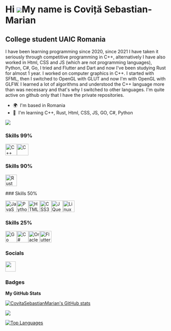 Hi ![](https://user-images.githubusercontent.com/18350557/176309783-0785949b-9127-417c-8b55-ab5a4333674e.gif)My name is Coviță Sebastian-Marian
===============================================================================================================================================

College student 
UAIC Romania
-------

I have been learning programming since 2020, since 2021 I have taken it seriously through competitive programming in C++, alternatively I have also worked in Html, CSS and JS (which are not programming languages), Python, C#, Go, I tried and Flutter and Dart and now I've been studying Rust for almost 1 year. 
I worked on computer graphics in C++. I started with SFML, then I switched to OpenGL with GLUT and now I'm with OpenGL with GLFW. 
I learned a lot of algorithms and understood the C++ language more than was necessary and that's why I switched to other languages.
I'm quite active on github only that I have the private repositories.

* 🌍  I'm based in Romania
* 🧠  I'm learning C++, Rust, Html, CSS, JS, GO, C#, Python

<a href="https://www.github.com/CovitaSebastianMarian" target="_blank" rel="noreferrer"><img
src="https://img.shields.io/github/followers/CovitaSebastianMarian?logo=github&style=for-the-badge&color=ef4444&labelColor=000000" /></a>

### Skills 99%


<p align="left"><a href="https://docs.microsoft.com/en-us/cpp/?view=msvc-170" target="_blank" rel="noreferrer"><img src="https://raw.githubusercontent.com/danielcranney/readme-generator/main/public/icons/skills/cplusplus-colored.svg" alt="C++" width="36" height="36" /></a><a href="https://docs.microsoft.com/en-us/cpp/?view=msvc-170" target="_blank" rel="noreferrer"><img src="https://raw.githubusercontent.com/danielcranney/readme-generator/main/public/icons/skills/c-colored.svg" alt="C" width="36" height="36" /></a></p>

### Skills 90%
<p align="left">
<a href="https://www.rust-lang.org/" target="_blank" rel="noreferrer"><img src="https://raw.githubusercontent.com/danielcranney/readme-generator/main/public/icons/skills/rust-colored.svg" width="36" height="36" alt="Rust" /></a>
</p>
### Skills 50%


<p align="left">
<a href="https://developer.mozilla.org/en-US/docs/Web/JavaScript" target="_blank" rel="noreferrer"><img src="https://raw.githubusercontent.com/danielcranney/readme-generator/main/public/icons/skills/javascript-colored.svg" width="36" height="36" alt="JavaScript" /></a><a href="https://www.python.org/" target="_blank" rel="noreferrer"><img src="https://raw.githubusercontent.com/danielcranney/readme-generator/main/public/icons/skills/python-colored.svg" width="36" height="36" alt="Python" /></a><a href="https://developer.mozilla.org/en-US/docs/Glossary/HTML5" target="_blank" rel="noreferrer"><img src="https://raw.githubusercontent.com/danielcranney/readme-generator/main/public/icons/skills/html5-colored.svg" width="36" height="36" alt="HTML5" /></a><a href="https://www.w3.org/TR/CSS/#css" target="_blank" rel="noreferrer"><img src="https://raw.githubusercontent.com/danielcranney/readme-generator/main/public/icons/skills/css3-colored.svg" width="36" height="36" alt="CSS3" /></a><a href="https://jquery.com/" target="_blank" rel="noreferrer"><img src="https://raw.githubusercontent.com/danielcranney/readme-generator/main/public/icons/skills/jquery-colored.svg" width="36" height="36" alt="JQuery" /></a><a href="https://www.linux.org" target="_blank" rel="noreferrer"><img src="https://raw.githubusercontent.com/danielcranney/readme-generator/main/public/icons/skills/linux-colored.svg" alt="Linux" width="36" height="36" /></a>
</p>


### Skills 25%


<p align="left"><img src="https://raw.githubusercontent.com/danielcranney/readme-generator/main/public/icons/skills/go-colored.svg" alt="Go" width="36" height="36" /><a href="https://docs.microsoft.com/en-us/dotnet/csharp/" target="_blank" rel="noreferrer"><img src="https://raw.githubusercontent.com/danielcranney/readme-generator/main/public/icons/skills/csharp-colored.svg" alt="C#" width="36" height="36" /></a><a href="https://www.oracle.com/uk/index.html" target="_blank" rel="noreferrer"><img src="https://raw.githubusercontent.com/danielcranney/readme-generator/main/public/icons/skills/oracle-colored.svg" alt="Oracle" width="36" height="36" /></a><a href="https://flutter.dev/" target="_blank" rel="noreferrer"><img src="https://raw.githubusercontent.com/danielcranney/readme-generator/main/public/icons/skills/flutter-colored.svg" alt="Flutter" width="36" height="36" /></a></p>


### Socials

<p align="left"> <a href="https://www.github.com/CovitaSebastianMarian" target="_blank" rel="noreferrer"> <picture> <source media="(prefers-color-scheme: dark)" srcset="https://raw.githubusercontent.com/danielcranney/readme-generator/main/public/icons/socials/github-dark.svg" /> <source media="(prefers-color-scheme: light)" srcset="https://raw.githubusercontent.com/danielcranney/readme-generator/main/public/icons/socials/github.svg" /> <img src="https://raw.githubusercontent.com/danielcranney/readme-generator/main/public/icons/socials/github.svg" width="32" height="32" /> </picture> </a></p>

### Badges

<b>My GitHub Stats</b>

<a href="http://www.github.com/CovitaSebastianMarian"><img src="https://github-readme-stats.vercel.app/api?username=CovitaSebastianMarian&show_icons=true&hide=&count_private=true&title_color=84cc16&text_color=3382ed&icon_color=ef4444&bg_color=000000&hide_border=true&show_icons=true" alt="CovitaSebastianMarian's GitHub stats" /></a>

<a href="http://www.github.com/CovitaSebastianMarian"><img src="https://github-readme-streak-stats.herokuapp.com/?user=CovitaSebastianMarian&stroke=3382ed&background=000000&ring=84cc16&fire=84cc16&currStreakNum=3382ed&currStreakLabel=84cc16&sideNums=3382ed&sideLabels=3382ed&dates=3382ed&hide_border=true" /></a>

<a href="https://github.com/CovitaSebastianMarian" align="left"><img src="https://github-readme-stats.vercel.app/api/top-langs/?username=CovitaSebastianMarian&langs_count=10&title_color=84cc16&text_color=3382ed&icon_color=ef4444&bg_color=000000&hide_border=true&locale=en&custom_title=Top%20%Languages" alt="Top Languages" /></a>
